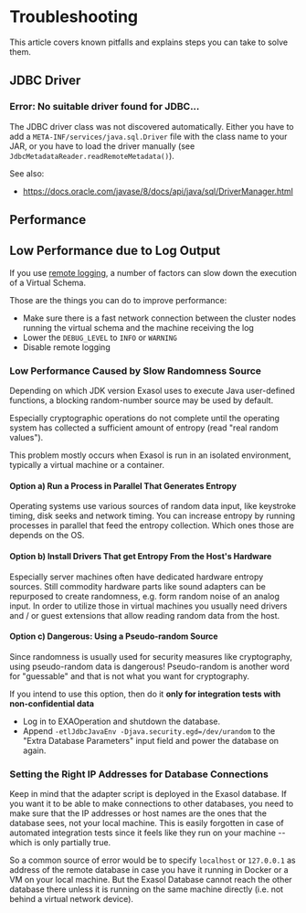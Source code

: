 # Troubleshooting

This article covers known pitfalls and explains steps you can take to solve them.

## JDBC Driver

### Error: No suitable driver found for JDBC...

The JDBC driver class was not discovered automatically. Either you have to add a `META-INF/services/java.sql.Driver` file with the class name to your JAR, 
or you have to load the driver manually (see `JdbcMetadataReader.readRemoteMetadata()`).

See also:

* https://docs.oracle.com/javase/8/docs/api/java/sql/DriverManager.html

## Performance

## Low Performance due to Log Output

If you use [remote logging](remote_logging.md), a number of factors can slow down the execution of a Virtual Schema.

Those are the things you can do to improve performance:

* Make sure there is a fast network connection between the cluster nodes running the virtual schema and the machine receiving the log
* Lower the `DEBUG_LEVEL` to `INFO` or `WARNING`
* Disable remote logging

### Low Performance Caused by Slow Randomness Source

Depending on which JDK version Exasol uses to execute Java user-defined functions, a blocking random-number source may be used by default. 

Especially cryptographic operations do not complete until the operating system has collected a sufficient amount of entropy (read "real random values").

This problem mostly occurs when Exasol is run in an isolated environment, typically a virtual machine or a container.

#### Option a) Run a Process in Parallel That Generates Entropy

Operating systems use various sources of random data input, like keystroke timing, disk seeks and network timing. You can increase entropy by running processes in parallel that feed the entropy collection. Which ones those are depends on the OS. 

#### Option b) Install Drivers That get Entropy From the Host's Hardware

Especially server machines often have dedicated hardware entropy sources. Still commodity hardware parts like sound adapters can be repurposed to create randomness, e.g. form random noise of an analog input.
In order to utilize those in virtual machines you usually need drivers and / or guest extensions that allow reading random data from the host.

#### Option c) Dangerous: Using a Pseudo-random Source

Since randomness is usually used for security measures like cryptography, using pseudo-random data is dangerous! Pseudo-random is another word for "guessable" and that is not what you want for cryptography.

If you intend to use this option, then do it **only for integration tests with non-confidential data**

* Log in to EXAOperation and shutdown the database. 
* Append `-etlJdbcJavaEnv -Djava.security.egd=/dev/urandom` to the "Extra Database Parameters" input field and power the database on again.


### Setting the Right IP Addresses for Database Connections

Keep in mind that the adapter script is deployed in the Exasol database. 
If you want it to be able to make connections to other databases, you need to make sure that the IP addresses or host names are the ones that the database sees, 
not your local machine. This is easily forgotten in case of automated integration tests since it feels like they run on your machine -- which is only partially true.

So a common source of error would be to specify `localhost` or `127.0.0.1` as address of the remote database 
in case you have it running in Docker or a VM on your local machine. 
But the Exasol Database cannot reach the other database there unless it is running on the same machine directly (i.e. not behind a virtual network device).

